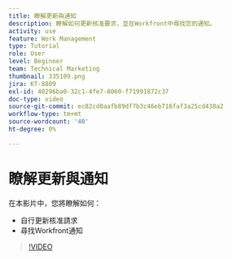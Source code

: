 ```yaml
---
title: 瞭解更新與通知
description: 瞭解如何更新核准要求，並在Workfront中尋找您的通知。
activity: use
feature: Work Management
type: Tutorial
role: User
level: Beginner
team: Technical Marketing
thumbnail: 335109.png
jira: KT-8809
exl-id: 40296ba0-32c1-4fe7-8060-f71991872c37
doc-type: video
source-git-commit: ec82cd0aafb89df7b3c46eb716faf3a25cd438a2
workflow-type: tm+mt
source-wordcount: '40'
ht-degree: 0%

---
```


# 瞭解更新與通知

在本影片中，您將瞭解如何：

* 自行更新核准請求
* 尋找Workfront通知

>[!VIDEO](https://video.tv.adobe.com/v/335109/?quality=12&learn=on)

<!---
learn more URLS
Tag others on updates
Update work
--->
